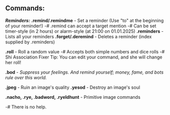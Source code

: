 ## **Commands:**
***Reminders:***
**.remind/.remindme** - Set a reminder (Use "to" at the beginning of your reminder!)
-# .remind can accept a target mention
-# Can be set timer-style (in 2 hours) or alarm-style (at 21:00 on 01.01.2025)
**.reminders** - Lists all your reminders
**.forget/.deremind** - Deletes a reminder (index supplied by .reminders)

**.roll** - Roll a random value
-# Accepts both simple numbers and dice rolls
-# Shi Association Fixer Tip: You can edit your command, and she will change her roll!

**.bod** - *Suppress your feelings. And remind yourself; money, fame, and bots rule over this world.*

**.jpeg** - Ruin an image's quality
**.yesod** - Destroy an image's soul

**.nacho, .rye, .badword, .ryeldhunt** - Primitive image commands

-# There is no help.